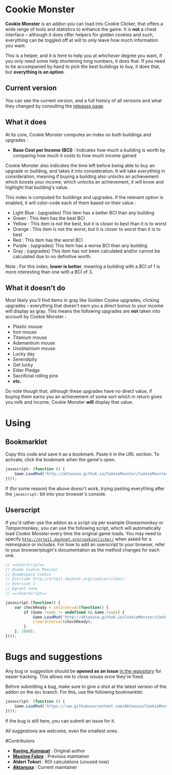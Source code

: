 # Cookie Monster

**Cookie Monster** is an addon you can load into Cookie Clicker, that offers a wide range of tools and statistics to enhance the game. It is **not** a cheat interface – although it does offer helpers for golden cookies and such, everything can be toggled off at will to only leave how much information you want.

This is a helper, and it is here to help you at *whichever* degree you want, if you only need some help shortening long numbers, it does that. If you need to be accompanied by hand to pick the best buildings to buy, it does that, but **everything is an option**.

## Current version

You can see the current version, and a full history of all versions and what they changed by consulting the [releases page](https://github.com/Aktanusa/CookieMonster/releases).

## What it does

At its core, Cookie Monster computes an index on both buildings and upgrades :

* **Base Cost per Income (BCI)** : Indicates how much a building is worth by comparing how much it costs to how much income gained

Cookie Monster also indicates the time left before being able to buy an upgrade or building, and takes it into consideration. It will take *everything* in consideration, meaning if buying a building also unlocks an achievement which boosts your income, which unlocks an achievement, it will know and highlight that building's value.

This index is computed for buildings and upgrades. If the relevant option is enabled, it will color-code each of them based on their value :

* Light Blue : (upgrades) This item has a better BCI than any building
* Green : This item has the best BCI
* Yellow : This item is not the best, but it is closer to best than it is to worst
* Orange : This item is not the worst, but it is closer to worst than it is to best
* Red : This item has the worst BCI
* Purple : (upgrades) This item has a worse BCI than any building
* Gray : (upgrades) This item has not been calculated and/or cannot be calculated due to no definitive worth.

Note : For this index, **lower is better**, meaning a building with a BCI of 1 is more interesting than one with a BCI of 3.

## What it doesn't do

Most likely you'll find items in gray like Golden Cookie upgrades, clicking upgrades – everything that doesn't earn you a direct bonus to your income will display as gray. This means the following upgrades are **not** taken into account by Cookie Monster :

* Plastic mouse
* Iron mouse
* Titanium mouse
* Adamantium mouse
* Unobtainium mouse
* Lucky day
* Serendipity
* Get lucky
* Elder Pledge
* Sacrificial rolling pins
* **etc.**

Do note though that, although these upgrades have no direct value, if buying them earns you an achievement of some sort which in return gives you milk and income, Cookie Monster **will** display that value.

# Using

## Bookmarklet

Copy this code and save it as a bookmark. Paste it in the URL section. To activate, click the bookmark when the game's open.

```javascript
javascript: (function () {
	Game.LoadMod('http://aktanusa.github.io/CookieMonster/CookieMonster.js');
}());
```

If (for some reason) the above doesn't work, trying pasting everything after the <code>javascript:</code> bit into your browser's console.

## Userscript

If you'd rather use the addon as a script via per example *Greasemonkey* or *Tampermonkey*, you can use the following script, which will automatically load *Cookie Monster* every time the original game loads. You may need to specify <code>http://orteil.dashnet.org/cookieclicker/</code> when asked for a *namespace* or *includes*. For how to add an userscript to your browser, refer to your browser/plugin's documentation as the method changes for each one.

```javascript
// ==UserScript==
// @name Cookie Monster
// @namespace Cookie
// @include http://orteil.dashnet.org/cookieclicker/
// @version 1
// @grant none
// ==/UserScript==

javascript:(function() {
    var checkReady = setInterval(function() {
        if (Game.ready != undefined && Game.ready) {
            Game.LoadMod('http://aktanusa.github.io/CookieMonster/CookieMonster.js');
            clearInterval(checkReady);
        }
    }, 1000);
}());
```

# Bugs and suggestions

Any bug or suggestion should be **opened as an issue** [in the repository](https://github.com/Aktanusa/CookieMonster/issues) for easier tracking. This allows me to close issues once they're fixed.

Before submitting a bug, make sure to give a shot at the latest version of the addon on the <code>dev</code> branch. For this, use the following bookmarklet:

```javascript
javascript: (function () {
	Game.LoadMod('https://raw.githubusercontent.com/Aktanusa/CookieMonster/dev/CookieMonster.js');
}());
```

If the bug is still here, you can submit an issue for it.

All suggestions are welcome, even the smallest ones.

#Contributors

* **[Raving_Kumquat](http://cookieclicker.wikia.com/wiki/User:Raving_Kumquat)** : Original author
* **[Maxime Fabre](https://github.com/Anahkiasen)** : Previous maintainer
* **Alderi Tokori** : ROI calculations (unused now)
* **[Aktanusa](https://github.com/Aktanusa)** : Current maintainer